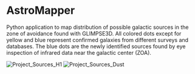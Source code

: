 # AstroMapper
Python application to map distribution of possible galactic sources in the zone of avoidance found with GLIMPSE3D. All colored dots except for yellow and blue represent confirmed galaxies from different surveys and databases. The blue dots are the newly identified sources found by eye inspection of infrared data near the galactic center (ZOA).  

![Project_Sources_H1](https://user-images.githubusercontent.com/72321786/123405945-47be3c80-d5a2-11eb-85ce-a1bbd0260638.png)
![Project_Sources_Dust](https://user-images.githubusercontent.com/72321786/123405964-4c82f080-d5a2-11eb-8397-ad467e388258.png)
